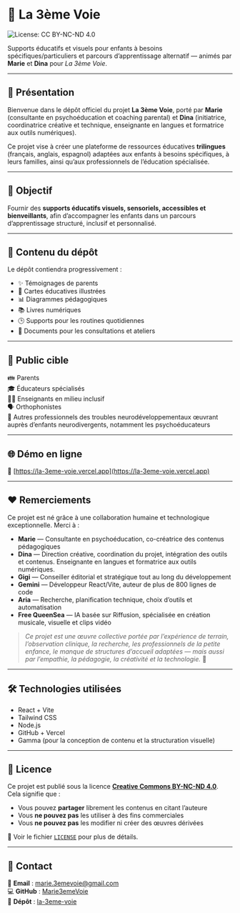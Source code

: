 # 🌱 La 3ème Voie
![License: CC BY-NC-ND 4.0](https://img.shields.io/badge/Licence-CC%20BY--NC--ND%204.0-lightgrey.svg)

Supports éducatifs et visuels pour enfants à besoins spécifiques/particuliers et parcours d’apprentissage alternatif — animés par **Marie** et **Dina** pour *La 3ème Voie*.

---

## 📘 Présentation

Bienvenue dans le dépôt officiel du projet **La 3ème Voie**, porté par **Marie** (consultante en psychoéducation et coaching parental) et **Dina** (initiatrice, coordinatrice créative et technique, enseignante en langues et formatrice aux outils numériques).

Ce projet vise à créer une plateforme de ressources éducatives **trilingues** (français, anglais, espagnol) adaptées aux enfants à besoins spécifiques, à leurs familles, ainsi qu’aux professionnels de l’éducation spécialisée.

---

## 🎯 Objectif

Fournir des **supports éducatifs visuels, sensoriels, accessibles et bienveillants**, afin d’accompagner les enfants dans un parcours d’apprentissage structuré, inclusif et personnalisé.

---

## 📂 Contenu du dépôt

Le dépôt contiendra progressivement :

- ✨ Témoignages de parents  
- 🧠 Cartes éducatives illustrées  
- 📊 Diagrammes pédagogiques  
- 📚 Livres numériques  
- 🕒 Supports pour les routines quotidiennes  
- 📄 Documents pour les consultations et ateliers  

---

## 🧭 Public cible

👪 Parents  
🎓 Éducateurs spécialisés  
👩‍🏫 Enseignants en milieu inclusif  
🗣 Orthophonistes  
👥 Autres professionnels des troubles neurodéveloppementaux œuvrant auprès d’enfants neurodivergents, notamment les psychoéducateurs  

---

## 🌐 Démo en ligne

🔗 [https://la-3eme-voie.vercel.app](https://la-3eme-voie.vercel.app)

---

## ❤️ Remerciements

Ce projet est né grâce à une collaboration humaine et technologique exceptionnelle. Merci à :

- **Marie** — Consultante en psychoéducation, co-créatrice des contenus pédagogiques  
- **Dina** — Direction créative, coordination du projet, intégration des outils et contenus. Enseignante en langues et formatrice aux outils numériques.  
- **Gigi** — Conseiller éditorial et stratégique tout au long du développement  
- **Gemini** — Développeur React/Vite, auteur de plus de 800 lignes de code  
- **Aria** — Recherche, planification technique, choix d’outils et automatisation  
- **Free QueenSea** — IA basée sur Riffusion, spécialisée en création musicale, visuelle et clips vidéo  

> *Ce projet est une œuvre collective portée par l’expérience de terrain, l’observation clinique, la recherche, les professionnels de la petite enfance, le manque de structures d’accueil adaptées — mais aussi par l’empathie, la pédagogie, la créativité et la technologie.* 💫

---

## 🛠️ Technologies utilisées

- React + Vite  
- Tailwind CSS  
- Node.js  
- GitHub + Vercel  
- Gamma (pour la conception de contenu et la structuration visuelle)  

---

## 📝 Licence

Ce projet est publié sous la licence [**Creative Commons BY-NC-ND 4.0**](https://creativecommons.org/licenses/by-nc-nd/4.0/deed.fr).  
Cela signifie que :

- Vous pouvez **partager** librement les contenus en citant l’auteure
- Vous **ne pouvez pas** les utiliser à des fins commerciales
- Vous **ne pouvez pas** les modifier ni créer des œuvres dérivées

📄 Voir le fichier [`LICENSE`](./LICENSE) pour plus de détails.

---

## 📧 Contact

📮 **Email** : marie.3emevoie@gmail.com  
💻 **GitHub** : [Marie3emeVoie](https://github.com/Marie3emeVoie)  
📁 **Dépôt** : [la-3eme-voie](https://github.com/Marie3emeVoie/la-3eme-voie)
